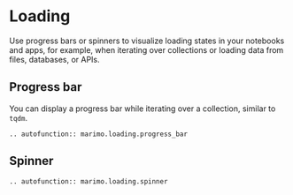 # Loading

Use progress bars or spinners to visualize loading states in your notebooks and
apps, for example, when iterating over collections or loading data from files,
databases, or APIs.

## Progress bar

You can display a progress bar while iterating over a collection, similar
to `tqdm`.

```{eval-rst}
.. autofunction:: marimo.loading.progress_bar
```

## Spinner

```{eval-rst}
.. autofunction:: marimo.loading.spinner
```

